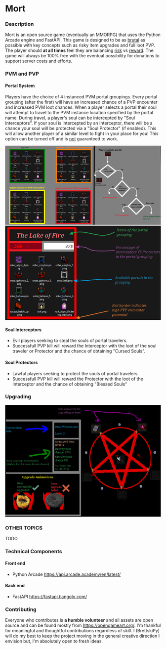 # Mort

### Description
Mort is an open source game (eventually an MMORPG) that uses the Python Arcade engine and FastAPI. This game is designed to be 
as <ins>brutal</ins> as possible with key concepts such as risky item upgrades and full loot PVP. The player should 
**at all times** feel they are balancing <ins>risk</ins> vs <ins>reward</ins>. The game will always be 100% 
free with the eventual possibility for donations to support server costs and efforts. 

### PVM and PVP
#### Portal System
Players have the choice of 4 instanced PVM portal groupings. Every portal grouping (after the first) will have an increased
chance of a PVP encounter and increased PVM loot chances. When a player selects a portal their soul will attempt to travel to the 
PVM instance location specified by the portal name. During travel, a player's soul can be intercepted by "Soul Interceptors". 
If your soul is intercepted by an Interceptor, there will be a chance your soul will be protected via a "Soul Protector"
(if enabled). This will allow another player of a similar level to fight in your place for you! This option can be turned off and is 
<ins>not</ins> guaranteed to work.

![](ideas/portal_pvp.png)
![](ideas/portal_grouping.png)

#### Soul Interceptors
* Evil players seeking to steal the souls of portal travelers.  
* Successfull PVP kill will reward the Interceptor with the loot of the soul traveler or Protector and the chance of obtaining 
"Cursed Souls".
#### Soul Protectors
* Lawful players seeking to protect the souls of portal travelers.  
* Successfull PVP kill will reward the Protector with the loot of the Interceptor and the chance of obtaining "Blessed Souls"

### Upgrading
![](ideas/upgrade_mock.png)
### OTHER TOPICS 
TODO

### Technical Components 
#### Front end
* Python Arcade https://api.arcade.academy/en/latest/
#### Back end
* FastAPI https://fastapi.tiangolo.com/

### Contributing
Everyone who contributes is **a humble volunteer** and all assets are open source and can be found mostly from 
https://opengameart.org/. I'm thankful for meaningful and thoughtful contributions regardless of skill. I (BrettskiPy) will do my 
best to keep the project moving in the general creative direction I envision but, I'm absolutely open to fresh ideas. 
